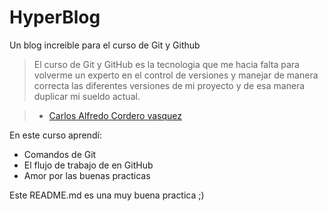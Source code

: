 # HyperBlog
Un blog increible para el curso de Git y Github
> El curso de Git y GitHub es la tecnologia que me hacia falta para volverme un experto en el control de versiones y manejar de manera correcta las diferentes versiones de mi proyecto y de esa manera duplicar mi sueldo actual.

> - [Carlos Alfredo Cordero vasquez](https://github.com/eliell-0420/ "Carlos Alfredo Cordero vasquez")

En este curso aprendí:

- Comandos de Git
- El flujo de trabajo de en GitHub
- Amor por las buenas practicas

Este README.md es una muy buena practica ;)